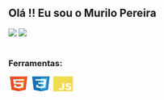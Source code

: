 ## Olá !! Eu sou o Murilo Pereira
<div align="center>
  <a href="https://github.com/muriloapereira">
  <img height="180em" src="https://github-readme-stats.vercel.app/api?username=muriloapereira&show_icons=true&theme=dark&include_all_commits=true&count_private=true"/>
  <img height="180em" src="https://github-readme-stats.vercel.app/api/top-langs/?username=muriloapereira&layout=compact&langs_count=16&theme=dark"/></div>


                                                                                                                                                     
<div style="display: inline_block"><br>
  <h3>Ferramentas:</h3>                                
  <img align="center" alt="HTML" height="30" width="40" src="https://raw.githubusercontent.com/devicons/devicon/master/icons/html5/html5-original.svg">  
  <img align="center" alt="CSS" height="30" width="40" src="https://raw.githubusercontent.com/devicons/devicon/master/icons/css3/css3-original.svg">
  <img align="center" alt="Js" height="30" width="40" src="https://raw.githubusercontent.com/devicons/devicon/master/icons/javascript/javascript-plain.svg">
</div>  
